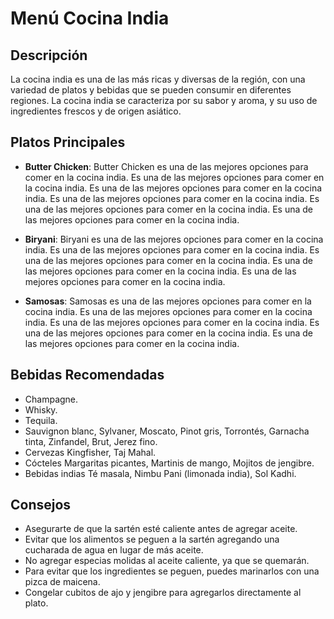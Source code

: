 # Menú Cocina India

## Descripción
La cocina india es una de las más ricas y diversas de la región, con una variedad de platos y bebidas que se pueden consumir en diferentes regiones. La cocina india se caracteriza por su sabor y aroma, y su uso de ingredientes frescos y de origen asiático.

## Platos Principales
- **Butter Chicken**: Butter Chicken es una de las mejores opciones para comer en la cocina india. Es una de las mejores opciones para comer en la cocina india. Es una de las mejores opciones para comer en la cocina india. Es una de las mejores opciones para comer en la cocina india. Es una de las mejores opciones para comer en la cocina india. Es una de las mejores opciones para comer en la cocina india.

- **Biryani**: Biryani es una de las mejores opciones para comer en la cocina india. Es una de las mejores opciones para comer en la cocina india. Es una de las mejores opciones para comer en la cocina india. Es una de las mejores opciones para comer en la cocina india. Es una de las mejores opciones para comer en la cocina india.

- **Samosas**: Samosas es una de las mejores opciones para comer en la cocina india. Es una de las mejores opciones para comer en la cocina india. Es una de las mejores opciones para comer en la cocina india. Es una de las mejores opciones para comer en la cocina india. Es una de las mejores opciones para comer en la cocina india.

## Bebidas Recomendadas
- Champagne.
- Whisky.
- Tequila.
- Sauvignon blanc, Sylvaner, Moscato, Pinot gris, Torrontés, Garnacha tinta, Zinfandel, Brut, Jerez fino.
- Cervezas Kingfisher, Taj Mahal. 
- Cócteles Margaritas picantes, Martinis de mango, Mojitos de jengibre. 
- Bebidas indias Té masala, Nimbu Pani (limonada india), Sol Kadhi. 

## Consejos
- Asegurarte de que la sartén esté caliente antes de agregar aceite. 
- Evitar que los alimentos se peguen a la sartén agregando una cucharada de agua en lugar de más aceite. 
- No agregar especias molidas al aceite caliente, ya que se quemarán. 
- Para evitar que los ingredientes se peguen, puedes marinarlos con una pizca de maicena. 
- Congelar cubitos de ajo y jengibre para agregarlos directamente al plato. 

